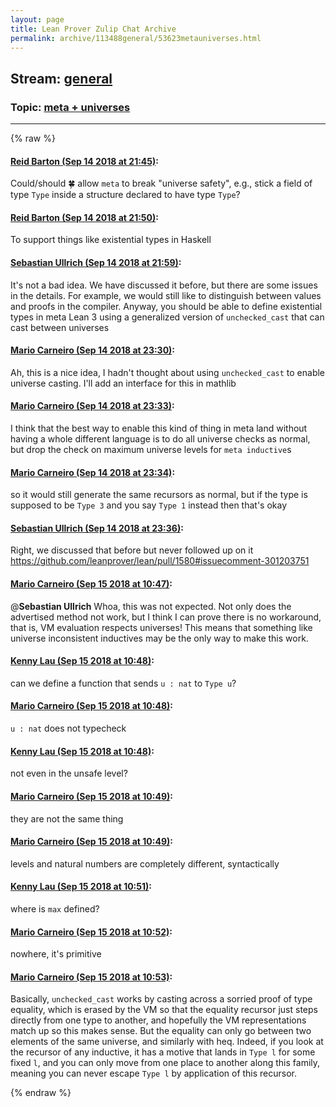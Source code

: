 ```yaml
---
layout: page
title: Lean Prover Zulip Chat Archive 
permalink: archive/113488general/53623metauniverses.html
---
```


## Stream: [general](index.html)
### Topic: [meta + universes](53623metauniverses.html)

---


{% raw %}
#### [ Reid Barton (Sep 14 2018 at 21:45)](https://leanprover.zulipchat.com/#narrow/stream/113488-general/topic/meta%20%2B%20universes/near/133974969):
Could/should :four_leaf_clover: allow `meta` to break "universe safety", e.g., stick a field of type `Type` inside a structure declared to have type `Type`?

#### [ Reid Barton (Sep 14 2018 at 21:50)](https://leanprover.zulipchat.com/#narrow/stream/113488-general/topic/meta%20%2B%20universes/near/133975221):
To support things like existential types in Haskell

#### [ Sebastian Ullrich (Sep 14 2018 at 21:59)](https://leanprover.zulipchat.com/#narrow/stream/113488-general/topic/meta%20%2B%20universes/near/133975646):
It's not a bad idea. We have discussed it before, but there are some issues in the details. For example, we would still like to distinguish between values and proofs in the compiler. Anyway, you should be able to define existential types in meta Lean 3 using a generalized version of `unchecked_cast` that can cast between universes

#### [ Mario Carneiro (Sep 14 2018 at 23:30)](https://leanprover.zulipchat.com/#narrow/stream/113488-general/topic/meta%20%2B%20universes/near/133980222):
Ah, this is a nice idea, I hadn't thought about using `unchecked_cast` to enable universe casting. I'll add an interface for this in mathlib

#### [ Mario Carneiro (Sep 14 2018 at 23:33)](https://leanprover.zulipchat.com/#narrow/stream/113488-general/topic/meta%20%2B%20universes/near/133980318):
I think that the best way to enable this kind of thing in meta land without having a whole different language is to do all universe checks as normal, but drop the check on maximum universe levels for `meta inductive`s

#### [ Mario Carneiro (Sep 14 2018 at 23:34)](https://leanprover.zulipchat.com/#narrow/stream/113488-general/topic/meta%20%2B%20universes/near/133980377):
so it would still generate the same recursors as normal, but if the type is supposed to be `Type 3` and you say `Type 1` instead then that's okay

#### [ Sebastian Ullrich (Sep 14 2018 at 23:36)](https://leanprover.zulipchat.com/#narrow/stream/113488-general/topic/meta%20%2B%20universes/near/133980492):
Right, we discussed that before but never followed up on it https://github.com/leanprover/lean/pull/1580#issuecomment-301203751

#### [ Mario Carneiro (Sep 15 2018 at 10:47)](https://leanprover.zulipchat.com/#narrow/stream/113488-general/topic/meta%20%2B%20universes/near/134003123):
@**Sebastian Ullrich** Whoa, this was not expected. Not only does the advertised method not work, but I think I can prove there is no workaround, that is, VM evaluation respects universes! This means that something like universe inconsistent inductives may be the only way to make this work.

#### [ Kenny Lau (Sep 15 2018 at 10:48)](https://leanprover.zulipchat.com/#narrow/stream/113488-general/topic/meta%20%2B%20universes/near/134003181):
can we define a function that sends `u : nat` to `Type u`?

#### [ Mario Carneiro (Sep 15 2018 at 10:48)](https://leanprover.zulipchat.com/#narrow/stream/113488-general/topic/meta%20%2B%20universes/near/134003182):
`u : nat` does not typecheck

#### [ Kenny Lau (Sep 15 2018 at 10:48)](https://leanprover.zulipchat.com/#narrow/stream/113488-general/topic/meta%20%2B%20universes/near/134003185):
not even in the unsafe level?

#### [ Mario Carneiro (Sep 15 2018 at 10:49)](https://leanprover.zulipchat.com/#narrow/stream/113488-general/topic/meta%20%2B%20universes/near/134003190):
they are not the same thing

#### [ Mario Carneiro (Sep 15 2018 at 10:49)](https://leanprover.zulipchat.com/#narrow/stream/113488-general/topic/meta%20%2B%20universes/near/134003192):
levels and natural numbers are completely different, syntactically

#### [ Kenny Lau (Sep 15 2018 at 10:51)](https://leanprover.zulipchat.com/#narrow/stream/113488-general/topic/meta%20%2B%20universes/near/134003257):
where is `max` defined?

#### [ Mario Carneiro (Sep 15 2018 at 10:52)](https://leanprover.zulipchat.com/#narrow/stream/113488-general/topic/meta%20%2B%20universes/near/134003296):
nowhere, it's primitive

#### [ Mario Carneiro (Sep 15 2018 at 10:53)](https://leanprover.zulipchat.com/#narrow/stream/113488-general/topic/meta%20%2B%20universes/near/134003307):
Basically, `unchecked_cast` works by casting across a sorried proof of type equality, which is erased by the VM so that the equality recursor just steps directly from one type to another, and hopefully the VM representations match up so this makes sense. But the equality can only go between two elements of the same universe, and similarly with heq. Indeed, if you look at the recursor of any inductive, it has a motive that lands in `Type l` for some fixed `l`, and you can only move from one place to another along this family, meaning you can never escape `Type l` by application of this recursor.


{% endraw %}
